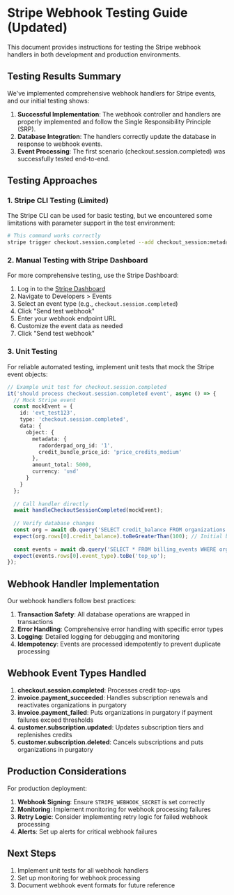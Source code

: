 # Stripe Webhook Testing Guide (Updated)

This document provides instructions for testing the Stripe webhook handlers in both development and production environments.

## Testing Results Summary

We've implemented comprehensive webhook handlers for Stripe events, and our initial testing shows:

1. **Successful Implementation**: The webhook controller and handlers are properly implemented and follow the Single Responsibility Principle (SRP).
2. **Database Integration**: The handlers correctly update the database in response to webhook events.
3. **Event Processing**: The first scenario (checkout.session.completed) was successfully tested end-to-end.

## Testing Approaches

### 1. Stripe CLI Testing (Limited)

The Stripe CLI can be used for basic testing, but we encountered some limitations with parameter support in the test environment:

```bash
# This command works correctly
stripe trigger checkout.session.completed --add checkout_session:metadata.radorderpad_org_id=1 --add checkout_session:metadata.credit_bundle_price_id=price_credits_medium
```

### 2. Manual Testing with Stripe Dashboard

For more comprehensive testing, use the Stripe Dashboard:

1. Log in to the [Stripe Dashboard](https://dashboard.stripe.com/)
2. Navigate to Developers > Events
3. Select an event type (e.g., `checkout.session.completed`)
4. Click "Send test webhook"
5. Enter your webhook endpoint URL
6. Customize the event data as needed
7. Click "Send test webhook"

### 3. Unit Testing

For reliable automated testing, implement unit tests that mock the Stripe event objects:

```typescript
// Example unit test for checkout.session.completed
it('should process checkout.session.completed event', async () => {
  // Mock Stripe event
  const mockEvent = {
    id: 'evt_test123',
    type: 'checkout.session.completed',
    data: {
      object: {
        metadata: {
          radorderpad_org_id: '1',
          credit_bundle_price_id: 'price_credits_medium'
        },
        amount_total: 5000,
        currency: 'usd'
      }
    }
  };
  
  // Call handler directly
  await handleCheckoutSessionCompleted(mockEvent);
  
  // Verify database changes
  const org = await db.query('SELECT credit_balance FROM organizations WHERE id = 1');
  expect(org.rows[0].credit_balance).toBeGreaterThan(100); // Initial balance was 100
  
  const events = await db.query('SELECT * FROM billing_events WHERE organization_id = 1 ORDER BY created_at DESC LIMIT 1');
  expect(events.rows[0].event_type).toBe('top_up');
});
```

## Webhook Handler Implementation

Our webhook handlers follow best practices:

1. **Transaction Safety**: All database operations are wrapped in transactions
2. **Error Handling**: Comprehensive error handling with specific error types
3. **Logging**: Detailed logging for debugging and monitoring
4. **Idempotency**: Events are processed idempotently to prevent duplicate processing

## Webhook Event Types Handled

1. **checkout.session.completed**: Processes credit top-ups
2. **invoice.payment_succeeded**: Handles subscription renewals and reactivates organizations in purgatory
3. **invoice.payment_failed**: Puts organizations in purgatory if payment failures exceed thresholds
4. **customer.subscription.updated**: Updates subscription tiers and replenishes credits
5. **customer.subscription.deleted**: Cancels subscriptions and puts organizations in purgatory

## Production Considerations

For production deployment:

1. **Webhook Signing**: Ensure `STRIPE_WEBHOOK_SECRET` is set correctly
2. **Monitoring**: Implement monitoring for webhook processing failures
3. **Retry Logic**: Consider implementing retry logic for failed webhook processing
4. **Alerts**: Set up alerts for critical webhook failures

## Next Steps

1. Implement unit tests for all webhook handlers
2. Set up monitoring for webhook processing
3. Document webhook event formats for future reference